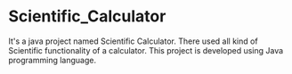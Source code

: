 # Scientific_Calculator
It's a java project named Scientific Calculator. There used all kind of Scientific functionality of a calculator. This project is developed using Java programming language.
